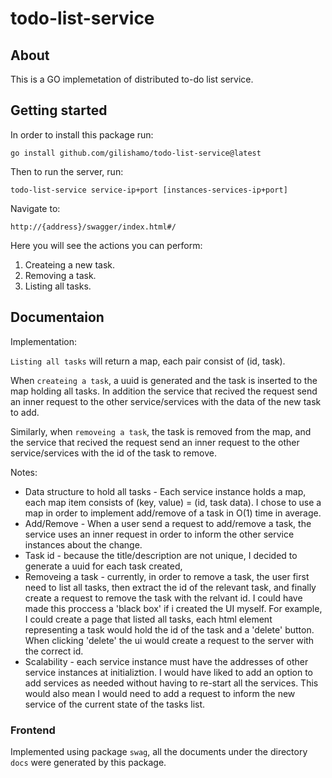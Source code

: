 # todo-list-service

## About

This is a GO implemetation of distributed to-do list service.

## Getting started
In order to install this package run:
```
go install github.com/gilishamo/todo-list-service@latest
```
Then to run the server, run:
```
todo-list-service service-ip+port [instances-services-ip+port]
```

Navigate to:
```
http://{address}/swagger/index.html#/
```
Here you will see the actions you can perform:
1. Createing a new task.
2. Removing a task.
3. Listing all tasks.

## Documentaion

Implementation:

`Listing all tasks` will return a map, each pair consist of (id, task).

When `createing a task`, a uuid is generated and the task is inserted to the map holding all tasks. In addition the service that recived the request send an inner request to the other service/services with the data of the new task to add.

Similarly, when `removeing a task`, the task is removed from the map, and the service that recived the request send an inner request to the other service/services with the id of the task to remove.

Notes:
* Data structure to hold all tasks - Each service instance holds a map, each map item consists of (key, value) = (id, task data). I chose to use a map in order to implement add/remove of a task in O(1) time in average. 
* Add/Remove - When a user send a request to add/remove a task, the service uses an inner request in order to inform the other service instances about the change.
* Task id - because the title/description are not unique, I decided to generate a uuid for each task created,
* Removeing a task - currently, in order to remove a task, the user first need to list all tasks, then extract the id of the relevant task, and finally create a request to remove the task with the relvant id. I could have made this proccess a 'black box' if i created the UI myself. For example, I could create a page that listed all tasks, each html element representing a task would hold the id of the task and a 'delete' button. When clicking 'delete' the ui would create a request to the server with the correct id.
* Scalability - each service instance must have the addresses of other service instances at initializtion. I would have liked to add an option to add services as needed without having to re-start all the services. This would also mean I would need to add a request to inform the new service of the current state of the tasks list. 

### Frontend

Implemented using package `swag`, all the documents under the directory `docs` were generated by this package.


